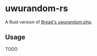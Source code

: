 # uwurandom-rs

A Rust version of [Bread's uwurandom.php](https://github.com/BreadTeleporter/uwurandom.php).

## Usage

TODO

